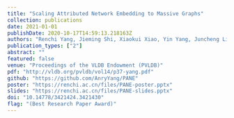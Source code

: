 ```yaml
---
title: "Scaling Attributed Network Embedding to Massive Graphs"
collection: publications
date: 2021-01-01
publishDate: 2020-10-17T14:59:13.218163Z
authors: "Renchi Yang, Jieming Shi, Xiaokui Xiao, Yin Yang, Juncheng Liu, Sourav Bhowmick"
publication_types: ["2"]
abstract: ""
featured: false
venue: "Proceedings of the VLDB Endowment (PVLDB)"
pdf: "http://vldb.org/pvldb/vol14/p37-yang.pdf"
github: "https://github.com/AnryYang/PANE"
poster: "https://renchi.ac.cn/files/PANE-poster.pptx"
slides: "https://renchi.ac.cn/files/PANE-slides.pptx"
doi: "10.14778/3421424.3421430"
flag: "(Best Research Paper Award)"
---
```

